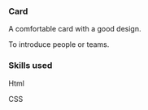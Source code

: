### Card ###

A comfortable card with a good design.

To introduce people or teams.

### Skills used ###

Html

CSS
